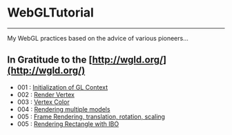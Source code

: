 # WebGLTutorial
-----
My WebGL practices based on the advice of various pioneers…


## In Gratitude to the [http://wgld.org/](http://wgld.org/)

- 001 : [Initialization of GL Context](http://wgld.org/d/webgl/w007.html)
- 002 : [Render Vertex](http://wgld.org/d/webgl/w014.html)
- 003 : [Vertex Color](http://wgld.org/d/webgl/w015.html)
- 004 : [Rendering multiple models](http://wgld.org/d/webgl/w016.html)
- 005 : [Frame Rendering, translation, rotation, scaling](http://wgld.org/d/webgl/w017.html)
- 005 : [Rendering Rectangle with IBO](http://wgld.org/d/webgl/w018.html)